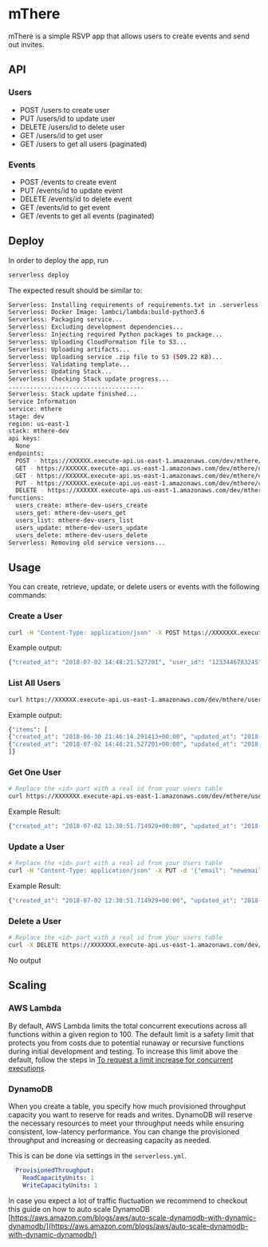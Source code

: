 # mThere

mThere is a simple RSVP app that allows users to create events and send out invites.
## API
### Users
- POST /users to create user
- PUT /users/id to update user
- DELETE /users/id to delete user
- GET /users/id to get user
- GET /users to get all users (paginated)
### Events
- POST /events to create event
- PUT /events/id to update event
- DELETE /events/id to delete event
- GET /events/id to get event
- GET /events to get all events (paginated)

## Deploy

In order to deploy the app, run

```bash
serverless deploy
```

The expected result should be similar to:

```bash
Serverless: Installing requirements of requirements.txt in .serverless...
Serverless: Docker Image: lambci/lambda:build-python3.6
Serverless: Packaging service...
Serverless: Excluding development dependencies...
Serverless: Injecting required Python packages to package...
Serverless: Uploading CloudFormation file to S3...
Serverless: Uploading artifacts...
Serverless: Uploading service .zip file to S3 (509.22 KB)...
Serverless: Validating template...
Serverless: Updating Stack...
Serverless: Checking Stack update progress...
......................................
Serverless: Stack update finished...
Service Information
service: mthere
stage: dev
region: us-east-1
stack: mthere-dev
api keys:
  None
endpoints:
  POST - https://XXXXXX.execute-api.us-east-1.amazonaws.com/dev/mthere/users
  GET - https://XXXXXX.execute-api.us-east-1.amazonaws.com/dev/mthere/users/{id}
  GET - https://XXXXXX.execute-api.us-east-1.amazonaws.com/dev/mthere/users
  PUT - https://XXXXXX.execute-api.us-east-1.amazonaws.com/dev/mthere/users/{id}
  DELETE - https://XXXXXX.execute-api.us-east-1.amazonaws.com/dev/mthere/users/{id}
functions:
  users_create: mthere-dev-users_create
  users_get: mthere-dev-users_get
  users_list: mthere-dev-users_list
  users_update: mthere-dev-users_update
  users_delete: mthere-dev-users_delete
Serverless: Removing old service versions...
```

## Usage

You can create, retrieve, update, or delete users or events with the following commands:

### Create a User

```bash
curl -H "Content-Type: application/json" -X POST https://XXXXXXX.execute-api.us-east-1.amazonaws.com/dev/mthere/users -d '{"user_id": "1233446783245", "email": "ash@smart.com"}'
```

Example output:
```bash
{"created_at": "2018-07-02 14:48:21.527201", "user_id": "1233446783245", "email": "ash@smart.com", "updated_at": "2018-07-02 14:48:21.527352"}
```

### List All Users

```bash
curl https://XXXXXX.execute-api.us-east-1.amazonaws.com/dev/mthere/users
```

Example output:
```bash
{"items": [
{"created_at": "2018-06-30 21:46:14.291413+00:00", "updated_at": "2018-06-30 21:46:14.291743+00:00", "email": "test@test.com", "user_id": "02cd0b78-7caf-11e8-9845-d25b2faa1595"}, 
{"created_at": "2018-07-02 14:48:21.527201+00:00", "updated_at": "2018-07-02 14:48:21.527352+00:00", "email": "ash@smart.com", "user_id": "f71858ec-7e06-11e8-9073-c2523bb10998"}, 
]}
```

### Get One User

```bash
# Replace the <id> part with a real id from your users table
curl https://XXXXXXX.execute-api.us-east-1.amazonaws.com/dev/mthere/users/<id>
```

Example Result:
```bash
{"created_at": "2018-07-02 12:30:51.714929+00:00", "updated_at": "2018-07-02 12:30:51.715280+00:00", "email": "test@test.com", "user_id": "c1d2e35e-7df3-11e8-8b04-ce3128b47469"}
```

### Update a User

```bash
# Replace the <id> part with a real id from your Users table
curl -H "Content-Type: application/json" -X PUT -d '{"email": "newemail@email.com"}' https://XXXXXXX.execute-api.us-east-1.amazonaws.com/users/<id>
```

Example Result:
```bash
{"created_at": "2018-07-02 12:30:51.714929+00:00", "updated_at": "2018-07-02 14:56:19.095179", "email": "newemail@email.com", "user_id": "c1d2e35e-7df3-11e8-8b04-ce3128b47469"}
```

### Delete a User

```bash
# Replace the <id> part with a real id from your users table
curl -X DELETE https://XXXXXXX.execute-api.us-east-1.amazonaws.com/dev/mthere/users/<id>
```

No output

## Scaling

### AWS Lambda

By default, AWS Lambda limits the total concurrent executions across all functions within a given region to 100. The default limit is a safety limit that protects you from costs due to potential runaway or recursive functions during initial development and testing. To increase this limit above the default, follow the steps in [To request a limit increase for concurrent executions](http://docs.aws.amazon.com/lambda/latest/dg/concurrent-executions.html#increase-concurrent-executions-limit).

### DynamoDB

When you create a table, you specify how much provisioned throughput capacity you want to reserve for reads and writes. DynamoDB will reserve the necessary resources to meet your throughput needs while ensuring consistent, low-latency performance. You can change the provisioned throughput and increasing or decreasing capacity as needed.

This is can be done via settings in the `serverless.yml`.

```yaml
  ProvisionedThroughput:
    ReadCapacityUnits: 1
    WriteCapacityUnits: 1
```

In case you expect a lot of traffic fluctuation we recommend to checkout this guide on how to auto scale DynamoDB [https://aws.amazon.com/blogs/aws/auto-scale-dynamodb-with-dynamic-dynamodb/](https://aws.amazon.com/blogs/aws/auto-scale-dynamodb-with-dynamic-dynamodb/)
